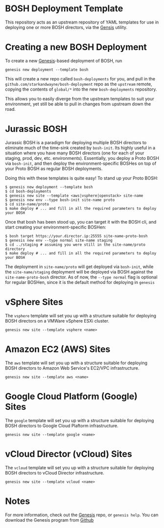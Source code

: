 BOSH Deployment Template
======================================

This repository acts as an upstream repository of YAML templates for use
in deploying one or more BOSH directors, via the [Gensis][1] utility.



Creating a new BOSH Deployment
======================================

To create a new [Genesis][1]-based deployment of BOSH, run

    genesis new deployment --template bosh

This will create a new repo called `bosh-deployments` for you, and
pull in the `github.com/starkandwayne/bosh-deployment` repo as the
`upstream` remote, copying the contents of `global/*` into the new
`bosh-deployments` repository.

This allows you to easily diverge from the upstream templates to suit your
environment, yet still be able to pull in changes from upstream down
the road.


Jurassic BOSH
======================================

Jurassic BOSH is a paradigm for deploying multiple BOSH directors to eliminate
much of the time-sink created by `bosh-init`. Its highly useful in a situation
where you have many BOSH directors (one for each of your staging, prod, dev, etc.
environments). Essentially, you deploy a Proto BOSH via `bosh-init`, and then
deploy the environment-specific BOSHes on top of your Proto BOSH as regular
BOSH deployments.

Doing this with these templates is quite easy! To stand up your Proto BOSH:

```
$ genesis new deployment --template bosh
$ cd bosh-deployments
$ genesis new site --template <aws|vsphere|openstack> site-name
$ genesis new env --type bosh-init site-name proto
$ cd site-name/proto
$ make deploy # ... and fill in all the required parameters to deploy your BOSH
```

Once that bosh has been stood up, you can target it with the BOSH cli, and
start creating your environment-specific BOSHen:

```
$ bosh target https://your.director.ip:25555 site-name-proto-bosh
$ genesis new env --type normal site-name staging
$ cd ../staging # assuming you were still in the site-name/proto directory
$ make deploy # ... and fill in all the required parameters to deploy your BOSH
```

The deployment in `site-name/proto` will get deployed via `bosh-init`, while the
`site-name/staging` deployment will be deployed via BOSH against the `site-name-proto-bosh`
director. As of now, the `--type normal` flag is optional for regular BOSHen, since it
is the default method for deploying in `genesis`


vSphere Sites
======================================

The `vsphere` template will set you up with a structure suitable
for deploying BOSH directors on a VMWare vSphere ESXi cluster.

    genesis new site --template vsphere <name>



Amazon EC2 (AWS) Sites
======================================

The `aws` template will set you up with a structure suitable for
deploying BOSH directors to Amazon Web Service's EC2/VPC
infrastructure.

    genesis new site --template aws <name>



Google Cloud Platform (Google) Sites
======================================

The `google` template will set you up with a structure suitable for
deploying BOSH directors to Google Cloud Plaftorm infrastructure.

    genesis new site --template google <name>



vCloud Director (vCloud) Sites
======================================

The `vcloud` template will set you up with a structure suitable for
deploying BOSH directors to vCloud Director infrastructure.

    genesis new site --template vcloud <name>



Notes
======================================

For more information, check out the [Genesis][1] repo, or `genesis help`.
You can download the Genesis program from [Github][1]



[1]: https://github.com/starkandwayne/genesis

